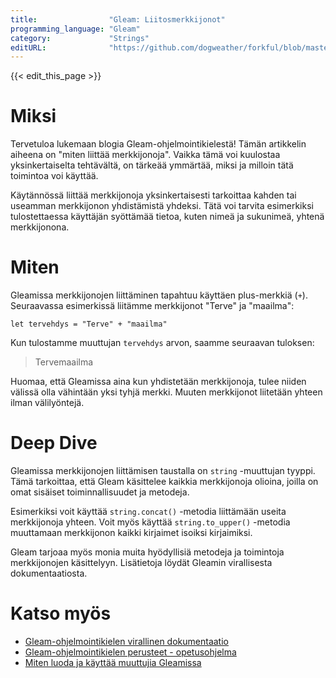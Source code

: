 ```yaml
---
title:                "Gleam: Liitosmerkkijonot"
programming_language: "Gleam"
category:             "Strings"
editURL:              "https://github.com/dogweather/forkful/blob/master/content/fi/gleam/concatenating-strings.md"
---
```


{{< edit_this_page >}}

# Miksi
Tervetuloa lukemaan blogia Gleam-ohjelmointikielestä! Tämän artikkelin aiheena on "miten liittää merkkijonoja". Vaikka tämä voi kuulostaa yksinkertaiselta tehtävältä, on tärkeää ymmärtää, miksi ja milloin tätä toimintoa voi käyttää.

Käytännössä liittää merkkijonoja yksinkertaisesti tarkoittaa kahden tai useamman merkkijonon yhdistämistä yhdeksi. Tätä voi tarvita esimerkiksi tulostettaessa käyttäjän syöttämää tietoa, kuten nimeä ja sukunimeä, yhtenä merkkijonona.

# Miten
Gleamissa merkkijonojen liittäminen tapahtuu käyttäen plus-merkkiä (`+`). Seuraavassa esimerkissä liitämme merkkijonot "Terve" ja "maailma":

```Gleam 
let tervehdys = "Terve" + "maailma"
```

Kun tulostamme muuttujan `tervehdys` arvon, saamme seuraavan tuloksen:

> Tervemaailma

Huomaa, että Gleamissa aina kun yhdistetään merkkijonoja, tulee niiden välissä olla vähintään yksi tyhjä merkki. Muuten merkkijonot liitetään yhteen ilman välilyöntejä.

# Deep Dive
Gleamissa merkkijonojen liittämisen taustalla on `string` -muuttujan tyyppi. Tämä tarkoittaa, että Gleam käsittelee kaikkia merkkijonoja olioina, joilla on omat sisäiset toiminnallisuudet ja metodeja.

Esimerkiksi voit käyttää `string.concat()` -metodia liittämään useita merkkijonoja yhteen. Voit myös käyttää `string.to_upper()` -metodia muuttamaan merkkijonon kaikki kirjaimet isoiksi kirjaimiksi.

Gleam tarjoaa myös monia muita hyödyllisiä metodeja ja toimintoja merkkijonojen käsittelyyn. Lisätietoja löydät Gleamin virallisesta dokumentaatiosta.

# Katso myös
- [Gleam-ohjelmointikielen virallinen dokumentaatio](https://gleam.run/documentation/)
- [Gleam-ohjelmointikielen perusteet - opetusohjelma](https://gleam.run/tutorials/getting-started/)
- [Miten luoda ja käyttää muuttujia Gleamissa](example.com)